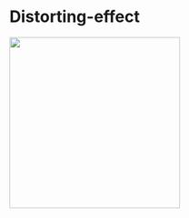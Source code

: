 # Distorting-effect

<!-- [![Alt](https://media.giphy.com/media/5fkpOxtcSAt1qV12BW/giphy.gif)](https://npkeerthi.github.io/Distorting-effect/) -->
<!-- [![Alt](https://media.giphy.com/media/GGgf6fMFVH2C77AJlS/giphy.gif)](https://npkeerthi.github.io/Distorting-effect/) -->

[<img src="https://media.giphy.com/media/GGgf6fMFVH2C77AJlS/giphy.gif" width="300">](https://npkeerthi.github.io/Distorting-effect/)
